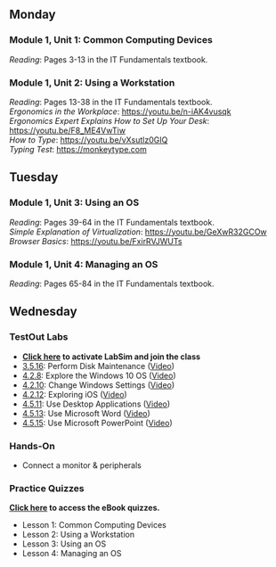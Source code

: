 ## Monday
### Module 1, Unit 1: Common Computing Devices
*Reading*: Pages 3-13 in the IT Fundamentals textbook.

### Module 1, Unit 2: Using a Workstation
*Reading*: Pages 13-38 in the IT Fundamentals textbook. \
*Ergonomics in the Workplace*: https://youtu.be/n-iAK4vusqk \
*Ergonomics Expert Explains How to Set Up Your Desk*: https://youtu.be/F8_ME4VwTiw \
*How to Type*: https://youtu.be/vXsutlz0GIQ \
*Typing Test*: https://monkeytype.com 

## Tuesday
### Module 1, Unit 3: Using an OS
*Reading*: Pages 39-64 in the IT Fundamentals textbook. \
*Simple Explanation of Virtualization*: https://youtu.be/GeXwR32GCOw \
*Browser Basics*: https://youtu.be/FxirRVJWUTs

### Module 1, Unit 4: Managing an OS
*Reading*: Pages 65-84 in the IT Fundamentals textbook.

## Wednesday
### TestOut Labs
- **[Click here](https://labsimapp.testout.com/v6_0_553/index.html/createaccount?inviteid=e427774d-aa57-4dbf-b784-d198c7d6b5de) to activate LabSim and join the class**
- [3.5.16](https://labsimapp.testout.com/v6_0_547/index.html/productviewer/1184/3.5.16): Perform Disk Maintenance ([Video](https://labsimapp.testout.com/v6_0_547/index.html/productviewer/1184/3.5.15))
- [4.2.8](https://labsimapp.testout.com/v6_0_547/index.html/productviewer/1184/4.2.8): Explore the Windows 10 OS ([Video](https://labsimapp.testout.com/v6_0_547/index.html/productviewer/1184/4.2.7))
- [4.2.10](https://labsimapp.testout.com/v6_0_547/index.html/productviewer/1184/4.2.10): Change Windows Settings ([Video](https://labsimapp.testout.com/v6_0_547/index.html/productviewer/1184/4.2.9))
- [4.2.12](https://labsimapp.testout.com/v6_0_547/index.html/productviewer/1184/4.2.12): Exploring iOS ([Video](https://labsimapp.testout.com/v6_0_547/index.html/productviewer/1184/4.2.11))
- [4.5.11](https://labsimapp.testout.com/v6_0_553/index.html/productviewer/1184/4.5.11): Use Desktop Applications ([Video](https://labsimapp.testout.com/v6_0_553/index.html/productviewer/1184/4.5.10))
- [4.5.13](https://labsimapp.testout.com/v6_0_553/index.html/productviewer/1184/4.5.13): Use Microsoft Word ([Video](https://labsimapp.testout.com/v6_0_553/index.html/productviewer/1184/4.5.12/))
- [4.5.15](https://labsimapp.testout.com/v6_0_553/index.html/productviewer/1184/4.5.15): Use Microsoft PowerPoint ([Video](https://labsimapp.testout.com/v6_0_553/index.html/productviewer/1184/4.5.14))

### Hands-On
- Connect a monitor & peripherals

### Practice Quizzes
**[Click here](https://learn.comptia.org/app/comptia-certmaster-learn-for-itf-fc0-u61-ebook#quizzes) to access the eBook quizzes.**
- Lesson 1: Common Computing Devices
- Lesson 2: Using a Workstation
- Lesson 3: Using an OS
- Lesson 4: Managing an OS